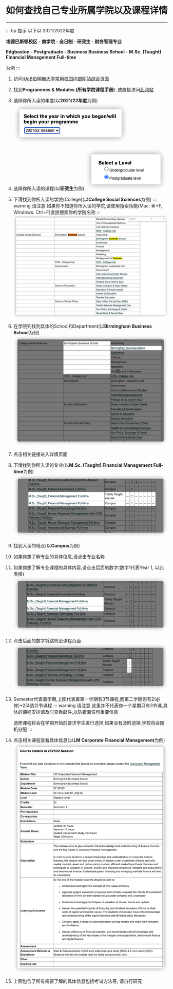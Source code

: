 # 如何查找自己专业所属学院以及课程详情

---

::: tip 提示
以下以 2021/2022年度

**埃德巴斯顿校区 - 商学院 - 全日制 - 研究生 - 财务管理专业**

**Edgbaston - Postgraduate - Business Business School - M.Sc. (Taught) Financial Management Full-time**

为例
:::

1. 访问[iUoB伯明翰大学常用校园内部网站综合页面](../../../commonly-used-internal-websites/)
2. 找到**Programmes & Modules (所有学院课程手册)** ,或直接访问[此网站](https://program-and-modules-handbook.bham.ac.uk/webhandbooks/WebHandbooks-control-servlet?Action=getSchoolList&pgLevel=UG&rgTerm=002021)
3. 选择你所入读的年度(以**2021/22年度**为例)
   ![1](./1.png)
4. 选择你所入读的课程(以**研究生**为例)
   ![2](./2.png)
5. 下滑找到你所入读的学院(College)(以**College Social Sciences**为例)
    ::: warning 请注意
    如果你不知道你所入读的学院,请使用搜索功能(Mac: ⌘+F, Windows: Ctrl+F)直接搜索你的学院名称
    :::
   ![3](./3.png)
6. 在学院列找到具体的School和Department(以**Birmingham Business School**为例)
   ![4](./4.png)
7. 点击相关链接进入详情页面
8. 下滑找到你所入读的专业(以**M.Sc. (Taught) Financial Management Full-time**为例)
   ![5](./5.png)
9.  找到入读的地点(以**Campus**为例)
10. 如果你想了解专业的具体信息,请点击专业名称
11. 如果你想了解专业课程的具体内容,请点击后面的数字(数字1代表Year 1, 以此类推)
    ![6](./6.png)
12. 点击后面的数字将跳转至课程页面
    ![7](./7.png)
13. Semester代表着学期,上图代表着第一学期有3节课程,而第二学期则有2(必修)+2(4选2)节课程
    ::: warning 请注意
    这里并不代表你一个星期只有3节课,具体的课程安排请及时查看邮件,以防错漏任何重要信息
    
    选修课程将会在学期开始前要求学生进行选择,如果没有及时选择,学校将会随机分配
    :::
14. 点击相关课程查看具体信息(以**LM Corporate Financial Management**为例)
    ![8](./8.png)
15. 上图包含了所有需要了解的具体信息包括考试方法等, 请自行研究